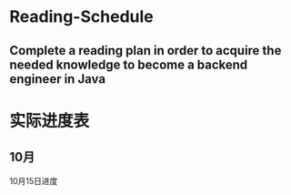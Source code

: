 # Reading-Schedule
Complete a reading plan in order to acquire the needed  knowledge to become a backend engineer in Java 
-----------
实际进度表
===========
10月
-------------
10月15日进度 

